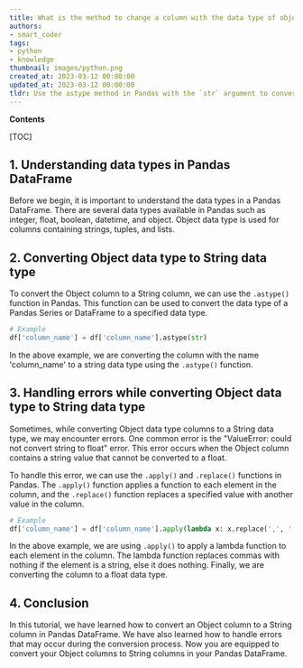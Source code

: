 ```yaml
---
title: What is the method to change a column with the data type of object to a string in a pandas dataframe?
authors:
- smart_coder
tags:
- python
- knowledge
thumbnail: images/python.png
created_at: 2023-03-12 00:00:00
updated_at: 2023-03-12 00:00:00
tldr: Use the astype method in Pandas with the `str` argument to convert the column dtype from object to string.
---
```


**Contents**

[TOC]

## 1. Understanding data types in Pandas DataFrame

Before we begin, it is important to understand the data types in a Pandas DataFrame. There are several data types available in Pandas such as integer, float, boolean, datetime, and object. Object data type is used for columns containing strings, tuples, and lists. 

## 2. Converting Object data type to String data type

To convert the Object column to a String column, we can use the `.astype()` function in Pandas. This function can be used to convert the data type of a Pandas Series or DataFrame to a specified data type.

```python
# Example
df['column_name'] = df['column_name'].astype(str)
```

In the above example, we are converting the column with the name 'column_name' to a string data type using the `.astype()` function.

## 3. Handling errors while converting Object data type to String data type

Sometimes, while converting Object data type columns to a String data type, we may encounter errors. One common error is the "ValueError: could not convert string to float" error. This error occurs when the Object column contains a string value that cannot be converted to a float.

To handle this error, we can use the `.apply()` and `.replace()` functions in Pandas. The `.apply()` function applies a function to each element in the column, and the `.replace()` function replaces a specified value with another value in the column.

```python
# Example
df['column_name'] = df['column_name'].apply(lambda x: x.replace(',', '') if isinstance(x, str) else x).astype(float)
```

In the above example, we are using `.apply()` to apply a lambda function to each element in the column. The lambda function replaces commas with nothing if the element is a string, else it does nothing. Finally, we are converting the column to a float data type.

## 4. Conclusion

In this tutorial, we have learned how to convert an Object column to a String column in Pandas DataFrame. We have also learned how to handle errors that may occur during the conversion process. Now you are equipped to convert your Object columns to String columns in your Pandas DataFrame.
